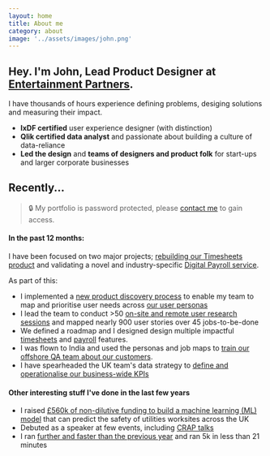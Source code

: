 ```yaml
---
layout: home
title: About me
category: about
image: '../assets/images/john.png'
--- 
```


## Hey. I'm John, Lead Product Designer at [Entertainment Partners][0].

I have thousands of hours experience defining problems, desiging solutions and measuring their impact. 
* **IxDF certified** user experience designer (with distinction)
* **Qlik certified data analyst** and passionate about building a culture of data-reliance
* **Led the design** and **teams of designers and product folk** for start-ups and larger corporate businesses

## Recently...

> 🔒 My portfolio is password protected, please [contact me][11] to gain access.

#### In the past 12 months: 
I have been focused on two major projects; [rebuilding our Timesheets product][1] and validating a novel and industry-specific [Digital Payroll service][2]. 

As part of this:
* I implemented a [new product discovery process][3] to enable my team to map and prioritise user needs across [our user personas][4]
* I lead the team to conduct >50 [on-site and remote user research sessions][5] and mapped nearly 900 user stories over 45 jobs-to-be-done
* We defined a roadmap and I designed design multiple impactful [timesheets][1] and [payroll][2] features.
* I was flown to India and used the personas and job maps to [train our offshore QA team about our customers][6].
* I have spearheaded the UK team's data strategy to [define and operationalise our business-wide KPIs][7]

#### Other interesting stuff I've done in the last few years
* I raised [£560k of non-dilutive funding to build a machine learning (ML) model][8] that can predict the safety of utilities worksites across the UK
* Debuted as a speaker at few events, including [CRAP talks][9]
* I ran [further and faster than the previous year][10] and ran 5k in less than 21 minutes


[0]: http://www.ep.com
[1]: /work/ep-timesheets
[2]: /work/ep-payroll
[3]: /
[4]: /
[5]: /
[6]: /
[7]: /work/ep-data-strategy
[8]: /
[9]: /
[10]: /running-2023
[11]: /contact